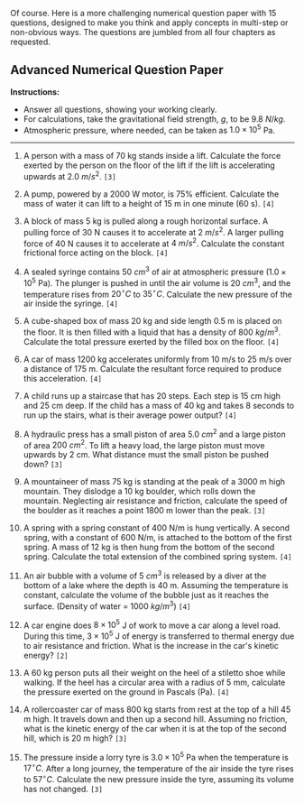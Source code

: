 Of course. Here is a more challenging numerical question paper with 15 questions, designed to make you think and apply concepts in multi-step or non-obvious ways. The questions are jumbled from all four chapters as requested.

## Advanced Numerical Question Paper

**Instructions:**
* Answer all questions, showing your working clearly.
* For calculations, take the gravitational field strength, $g$, to be $9.8~N/kg$.
* Atmospheric pressure, where needed, can be taken as $1.0 \times 10^5$ Pa.

***
1.  A person with a mass of 70 kg stands inside a lift. Calculate the force exerted by the person on the floor of the lift if the lift is accelerating upwards at $2.0~m/s^2$. `[3]`

2.  A pump, powered by a 2000 W motor, is 75% efficient. Calculate the mass of water it can lift to a height of 15 m in one minute (60 s). `[4]`

3.  A block of mass 5 kg is pulled along a rough horizontal surface. A pulling force of 30 N causes it to accelerate at $2~m/s^2$. A larger pulling force of 40 N causes it to accelerate at $4~m/s^2$. Calculate the constant frictional force acting on the block. `[4]`

4.  A sealed syringe contains $50~cm^3$ of air at atmospheric pressure ($1.0 \times 10^5$ Pa). The plunger is pushed in until the air volume is $20~cm^3$, and the temperature rises from $20^{\circ}C$ to $35^{\circ}C$. Calculate the new pressure of the air inside the syringe. `[4]`

5.  A cube-shaped box of mass 20 kg and side length 0.5 m is placed on the floor. It is then filled with a liquid that has a density of $800~kg/m^3$. Calculate the total pressure exerted by the filled box on the floor. `[4]`

6.  A car of mass 1200 kg accelerates uniformly from 10 m/s to 25 m/s over a distance of 175 m. Calculate the resultant force required to produce this acceleration. `[4]`

7.  A child runs up a staircase that has 20 steps. Each step is 15 cm high and 25 cm deep. If the child has a mass of 40 kg and takes 8 seconds to run up the stairs, what is their average power output? `[4]`

8.  A hydraulic press has a small piston of area $5.0~cm^2$ and a large piston of area $200~cm^2$. To lift a heavy load, the large piston must move upwards by 2 cm. What distance must the small piston be pushed down? `[3]`

9.  A mountaineer of mass 75 kg is standing at the peak of a 3000 m high mountain. They dislodge a 10 kg boulder, which rolls down the mountain. Neglecting air resistance and friction, calculate the speed of the boulder as it reaches a point 1800 m lower than the peak. `[3]`

10. A spring with a spring constant of 400 N/m is hung vertically. A second spring, with a constant of 600 N/m, is attached to the bottom of the first spring. A mass of 12 kg is then hung from the bottom of the second spring. Calculate the total extension of the combined spring system. `[4]`

11. An air bubble with a volume of $5~cm^3$ is released by a diver at the bottom of a lake where the depth is 40 m. Assuming the temperature is constant, calculate the volume of the bubble just as it reaches the surface. (Density of water = $1000~kg/m^3$) `[4]`

12. A car engine does $8 \times 10^5$ J of work to move a car along a level road. During this time, $3 \times 10^5$ J of energy is transferred to thermal energy due to air resistance and friction. What is the increase in the car's kinetic energy? `[2]`

13. A 60 kg person puts all their weight on the heel of a stiletto shoe while walking. If the heel has a circular area with a radius of 5 mm, calculate the pressure exerted on the ground in Pascals (Pa). `[4]`

14. A rollercoaster car of mass 800 kg starts from rest at the top of a hill 45 m high. It travels down and then up a second hill. Assuming no friction, what is the kinetic energy of the car when it is at the top of the second hill, which is 20 m high? `[3]`

15. The pressure inside a lorry tyre is $3.0 \times 10^5$ Pa when the temperature is $17^{\circ}C$. After a long journey, the temperature of the air inside the tyre rises to $57^{\circ}C$. Calculate the new pressure inside the tyre, assuming its volume has not changed. `[3]`